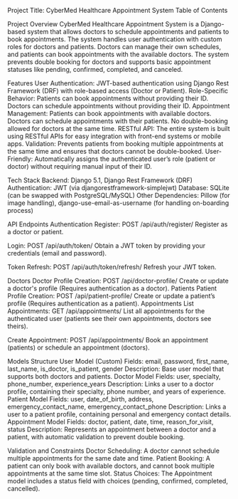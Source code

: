Project Title: CyberMed Healthcare Appointment System
Table of Contents

Project Overview
CyberMed Healthcare Appointment System is a Django-based system that allows doctors to schedule appointments and patients to book appointments.
The system handles user authentication with custom roles for doctors and patients. Doctors can manage their own schedules, and patients can book appointments with the available doctors. 
The system prevents double booking for doctors and supports basic appointment statuses like pending, confirmed, completed, and canceled.

Features
User Authentication: JWT-based authentication using Django Rest Framework (DRF) with role-based access (Doctor or Patient).
Role-Specific Behavior:
Patients can book appointments without providing their ID.
Doctors can schedule appointments without providing their ID.
Appointment Management:
Patients can book appointments with available doctors.
Doctors can schedule appointments with their patients.
No double-booking allowed for doctors at the same time.
RESTful API: The entire system is built using RESTful APIs for easy integration with front-end systems or mobile apps.
Validation: Prevents patients from booking multiple appointments at the same time and ensures that doctors cannot be double-booked.
User-Friendly: Automatically assigns the authenticated user’s role (patient or doctor) without requiring manual input of their ID.

Tech Stack
Backend: Django 5.1, Django Rest Framework (DRF)
Authentication: JWT (via djangorestframework-simplejwt)
Database: SQLite (can be swapped with PostgreSQL/MySQL)
Other Dependencies: Pillow (for image handling), django-use-email-as-username (for handling on-boarding process)


API Endpoints
Authentication
Register: POST /api/auth/register/
Register as a doctor or patient.

Login: POST /api/auth/token/
Obtain a JWT token by providing your credentials (email and password).

Token Refresh: POST /api/auth/token/refresh/
Refresh your JWT token.

Doctors
Doctor Profile Creation: POST /api/doctor-profile/
Create or update a doctor's profile (Requires authentication as a doctor).
Patients
Patient Profile Creation: POST /api/patient-profile/
Create or update a patient’s profile (Requires authentication as a patient).
Appointments
List Appointments: GET /api/appointments/
List all appointments for the authenticated user (patients see their own appointments, doctors see theirs).

Create Appointment: POST /api/appointments/
Book an appointment (patients) or schedule an appointment (doctors).

Models Structure
User Model (Custom)
Fields: email, password, first_name, last_name, is_doctor, is_patient, gender
Description: Base user model that supports both doctors and patients.
Doctor Model
Fields: user, specialty, phone_number, experience_years
Description: Links a user to a doctor profile, containing their specialty, phone number, and years of experience.
Patient Model
Fields: user, date_of_birth, address, emergency_contact_name, emergency_contact_phone
Description: Links a user to a patient profile, containing personal and emergency contact details.
Appointment Model
Fields: doctor, patient, date, time, reason_for_visit, status
Description: Represents an appointment between a doctor and a patient, with automatic validation to prevent double booking.

Validation and Constraints
Doctor Scheduling: A doctor cannot schedule multiple appointments for the same date and time.
Patient Booking: A patient can only book with available doctors, and cannot book multiple appointments at the same time slot.
Status Choices: The Appointment model includes a status field with choices (pending, confirmed, completed, cancelled).

